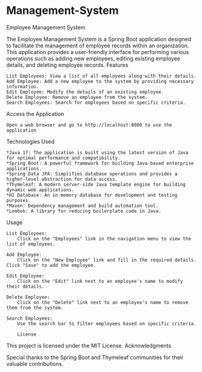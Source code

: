 # Management-System
Employee Management System

The Employee Management System is a Spring Boot application designed to facilitate the management of employee records within an organization. This application provides a user-friendly interface for performing various operations such as adding new employees, editing existing employee details, and deleting employee records.
Features

    List Employees: View a list of all employees along with their details.
    Add Employee: Add a new employee to the system by providing necessary information.
    Edit Employee: Modify the details of an existing employee.
    Delete Employee: Remove an employee from the system.
    Search Employees: Search for employees based on specific criteria.

Access the Application

    Open a web browser and go to http://localhost:8080 to use the application

Technologies Used

    *Java 17: The application is built using the latest version of Java for optimal performance and compatibility.
    *Spring Boot: A powerful framework for building Java-based enterprise applications.
    *Spring Data JPA: Simplifies database operations and provides a higher-level abstraction for data access.
    *Thymeleaf: A modern server-side Java template engine for building dynamic web applications.
    *H2 Database: An in-memory database for development and testing purposes.
    *Maven: Dependency management and build automation tool.
    *Lombok: A library for reducing boilerplate code in Java.

Usage

    List Employees:
        Click on the "Employees" link in the navigation menu to view the list of employees.

    Add Employee:
        Click on the "New Employee" link and fill in the required details. Click "Save" to add the employee.

    Edit Employee:
        Click on the "Edit" link next to an employee's name to modify their details.

    Delete Employee:
        Click on the "Delete" link next to an employee's name to remove them from the system.

    Search Employees:
        Use the search bar to filter employees based on specific criteria.

        License

This project is licensed under the MIT License.
Acknowledgments

Special thanks to the Spring Boot and Thymeleaf communities for their valuable contributions.
